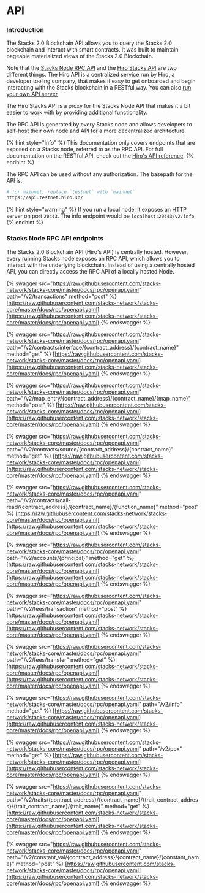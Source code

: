 # API

### Introduction

The Stacks 2.0 Blockchain API allows you to query the Stacks 2.0 blockchain and interact with smart contracts. It was built to maintain pageable materialized views of the Stacks 2.0 Blockchain.

Note that the [Stacks Node RPC API](https://github.com/stacks-network/stacks-blockchain/) and the [Hiro Stacks API](https://www.hiro.so/stacks-api) are two different things. The Hiro API is a centralized service run by Hiro, a developer tooling company, that makes it easy to get onboarded and begin interacting with the Stacks blockchain in a RESTful way. You can also [run your own API server](https://docs.hiro.so/get-started/running-api-node)

The Hiro Stacks API is a proxy for the Stacks Node API that makes it a bit easier to work with by providing additional functionality.

The RPC API is generated by every Stacks node and allows developers to self-host their own node and API for a more decentralized architecture.

{% hint style="info" %}
This documentation only covers endpoints that are exposed on a Stacks node, referred to as the RPC API. For full documentation on the RESTful API, check out the [Hiro's API reference](https://docs.hiro.so/api).
{% endhint %}

The RPC API can be used without any authorization. The basepath for the API is:

```bash
# for mainnet, replace `testnet` with `mainnet`
https://api.testnet.hiro.so/
```

{% hint style="warning" %}
If you run a local node, it exposes an HTTP server on port `20443`. The info endpoint would be `localhost:20443/v2/info`.
{% endhint %}

### Stacks Node RPC API endpoints

The Stacks 2.0 Blockchain API (Hiro's API) is centrally hosted. However, every running Stacks node exposes an RPC API, which allows you to interact with the underlying blockchain. Instead of using a centrally hosted API, you can directly access the RPC API of a locally hosted Node.

{% swagger src="https://raw.githubusercontent.com/stacks-network/stacks-core/master/docs/rpc/openapi.yaml" path="/v2/transactions" method="post" %}
[https://raw.githubusercontent.com/stacks-network/stacks-core/master/docs/rpc/openapi.yaml](https://raw.githubusercontent.com/stacks-network/stacks-core/master/docs/rpc/openapi.yaml)
{% endswagger %}

{% swagger src="https://raw.githubusercontent.com/stacks-network/stacks-core/master/docs/rpc/openapi.yaml" path="/v2/contracts/interface/{contract_address}/{contract_name}" method="get" %}
[https://raw.githubusercontent.com/stacks-network/stacks-core/master/docs/rpc/openapi.yaml](https://raw.githubusercontent.com/stacks-network/stacks-core/master/docs/rpc/openapi.yaml)
{% endswagger %}

{% swagger src="https://raw.githubusercontent.com/stacks-network/stacks-core/master/docs/rpc/openapi.yaml" path="/v2/map_entry/{contract_address}/{contract_name}/{map_name}" method="post" %}
[https://raw.githubusercontent.com/stacks-network/stacks-core/master/docs/rpc/openapi.yaml](https://raw.githubusercontent.com/stacks-network/stacks-core/master/docs/rpc/openapi.yaml)
{% endswagger %}

{% swagger src="https://raw.githubusercontent.com/stacks-network/stacks-core/master/docs/rpc/openapi.yaml" path="/v2/contracts/source/{contract_address}/{contract_name}" method="get" %}
[https://raw.githubusercontent.com/stacks-network/stacks-core/master/docs/rpc/openapi.yaml](https://raw.githubusercontent.com/stacks-network/stacks-core/master/docs/rpc/openapi.yaml)
{% endswagger %}

{% swagger src="https://raw.githubusercontent.com/stacks-network/stacks-core/master/docs/rpc/openapi.yaml" path="/v2/contracts/call-read/{contract_address}/{contract_name}/{function_name}" method="post" %}
[https://raw.githubusercontent.com/stacks-network/stacks-core/master/docs/rpc/openapi.yaml](https://raw.githubusercontent.com/stacks-network/stacks-core/master/docs/rpc/openapi.yaml)
{% endswagger %}

{% swagger src="https://raw.githubusercontent.com/stacks-network/stacks-core/master/docs/rpc/openapi.yaml" path="/v2/accounts/{principal}" method="get" %}
[https://raw.githubusercontent.com/stacks-network/stacks-core/master/docs/rpc/openapi.yaml](https://raw.githubusercontent.com/stacks-network/stacks-core/master/docs/rpc/openapi.yaml)
{% endswagger %}

{% swagger src="https://raw.githubusercontent.com/stacks-network/stacks-core/master/docs/rpc/openapi.yaml" path="/v2/fees/transaction" method="post" %}
[https://raw.githubusercontent.com/stacks-network/stacks-core/master/docs/rpc/openapi.yaml](https://raw.githubusercontent.com/stacks-network/stacks-core/master/docs/rpc/openapi.yaml)
{% endswagger %}

{% swagger src="https://raw.githubusercontent.com/stacks-network/stacks-core/master/docs/rpc/openapi.yaml" path="/v2/fees/transfer" method="get" %}
[https://raw.githubusercontent.com/stacks-network/stacks-core/master/docs/rpc/openapi.yaml](https://raw.githubusercontent.com/stacks-network/stacks-core/master/docs/rpc/openapi.yaml)
{% endswagger %}

{% swagger src="https://raw.githubusercontent.com/stacks-network/stacks-core/master/docs/rpc/openapi.yaml" path="/v2/info" method="get" %}
[https://raw.githubusercontent.com/stacks-network/stacks-core/master/docs/rpc/openapi.yaml](https://raw.githubusercontent.com/stacks-network/stacks-core/master/docs/rpc/openapi.yaml)
{% endswagger %}

{% swagger src="https://raw.githubusercontent.com/stacks-network/stacks-core/master/docs/rpc/openapi.yaml" path="/v2/pox" method="get" %}
[https://raw.githubusercontent.com/stacks-network/stacks-core/master/docs/rpc/openapi.yaml](https://raw.githubusercontent.com/stacks-network/stacks-core/master/docs/rpc/openapi.yaml)
{% endswagger %}

{% swagger src="https://raw.githubusercontent.com/stacks-network/stacks-core/master/docs/rpc/openapi.yaml" path="/v2/traits/{contract_address}/{contract_name}/{trait_contract_address}/{trait_contract_name}/{trait_name}" method="get" %}
[https://raw.githubusercontent.com/stacks-network/stacks-core/master/docs/rpc/openapi.yaml](https://raw.githubusercontent.com/stacks-network/stacks-core/master/docs/rpc/openapi.yaml)
{% endswagger %}

{% swagger src="https://raw.githubusercontent.com/stacks-network/stacks-core/master/docs/rpc/openapi.yaml" path="/v2/constant_val/{contract_address}/{contract_name}/{constant_name}" method="post" %}
[https://raw.githubusercontent.com/stacks-network/stacks-core/master/docs/rpc/openapi.yaml](https://raw.githubusercontent.com/stacks-network/stacks-core/master/docs/rpc/openapi.yaml)
{% endswagger %}
